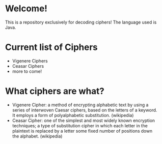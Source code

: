 # Welcome!
This is a repository exclusively for decoding ciphers! The language used is Java.

# Current list of Ciphers
- Vigenere Ciphers
- Ceasar Ciphers
- more to come!

# What ciphers are what?
- Vigenere Cipher: a method of encrypting alphabetic text by using a series of interwoven Caesar ciphers, based on the letters of a keyword. It employs a form of polyalphabetic substitution. (wikipedia)
- Ceasar Cipher: one of the simplest and most widely known encryption techniques; a type of substitution cipher in which each letter in the plaintext is replaced by a letter some fixed number of positions down the alphabet. (wikipedia)
